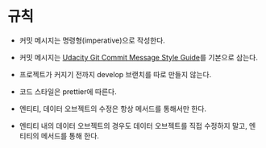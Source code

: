 # 규칙

- 커밋 메시지는 명령형(imperative)으로 작성한다.
- 커밋 메시지는 [Udacity Git Commit Message Style Guide](https://udacity.github.io/git-styleguide/)를 기본으로 삼는다.
- 프로젝트가 커지기 전까지 develop 브랜치를 따로 만들지 않는다.
- 코드 스타일은 prettier에 따른다.


- 엔티티, 데이터 오브젝트의 수정은 항상 메서드를 통해서만 한다.
- 엔티티 내의 데이터 오브젝트의 경우도 데이터 오브젝트를 직접 수정하지 말고, 엔티티의 메서드를 통해 한다.
